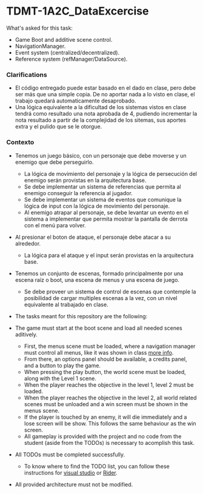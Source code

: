 # TDMT-1A2C_DataExcercise
What's asked for this task:
- Game Boot and additive scene control.
- NavigationManager.
- Event system (centralized/decentralized).
- Reference system (refManager/DataSource).
### Clarifications
- El código entregado puede estar basado en el dado en clase, pero debe ser más que una simple copia. De no aportar nada a lo visto en clase, el trabajo quedará automaticamente desaprobado.
- Una lógica equivalente a la dificultad de los sistemas vistos en clase tendrá como resultado una nota aprobada de 4, pudiendo incrementar la nota resultado a partir de la complejidad de los sitemas, sus aportes extra y el pulido que se le otorgue.
### Contexto
- Tenemos un juego básico, con un personaje que debe moverse y un enemigo que debe perseguirlo.
    - La lógica de movimiento del personaje y la lógica de persecución del enemigo serán provistas en la arquitectura base.
    - Se debe implementar un sistema de referencias que permita al enemigo conseguir la referencia al jugador.
    - Se debe implementar un sistema de eventos que comunique la lógica de input con la lógica de movimiento del personaje.
    - Al enemigo atrapar al personaje, se debe levantar un evento en el sistema a implementar que permita mostrar la pantalla de derrota con el menú para volver.
- Al presionar el boton de ataque, el personaje debe atacar a su alrededor.
    - La lógica para el ataque y el input serán provistas en la arquitectura base.
- Tenemos un conjunto de escenas, formado principalmente por una escena raíz o boot, una escena de menus y una escena de juego.
    - Se debe proveer un sistema de control de escenas que contemple la posibilidad de cargar multiples escenas a la vez, con un nivel equivalente al trabajado en clase.
 
- The tasks meant for this repository are the following:
- The game must start at the boot scene and load all needed scenes aditively.
    - First, the menus scene must be loaded, where a navigation manager must control all menus, like it was shown in class [more info](https://github.com/jvarelaaloisio/TDMT-1A2C_Navigation).
    - From there, an options panel should be available, a credits panel, and a button to play the game.
    - When pressing the play button, the world scene must be loaded, along with the Level 1 scene.
    - When the player reaches the objective in the level 1, level 2 must be loaded.
    - When the player reaches the objective in the level 2, all world related scenes must be unloaded and a win screen must be shown in the menus scene.
    - If the player is touched by an enemy, it will die immediately and a lose screen will be show. This follows the same behaviour as the win screen.
    - All gameplay is provided with the project and no code from the student (aside from the TODOs) is necessary to acomplish this task.
- All TODOs must be completed successfully.
    -  To know where to find the TODO list, you can follow these instructions for [visual studio](https://learn.microsoft.com/en-us/visualstudio/ide/using-the-task-list?view=vs-2022) or [Rider](https://www.jetbrains.com/help/rider/Navigation_and_Search__Navigating_Between_To_do_Items.html).
- All provided architecture must not be modified.
